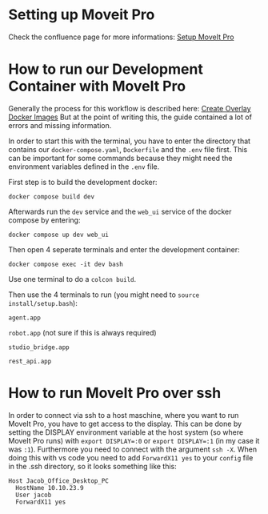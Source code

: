 # Setting up Moveit Pro

Check the confluence page for more informations: [Setup MoveIt Pro](https://robast.atlassian.net/wiki/spaces/ROBOTNIK/pages/132743181/MoveIt+Studio+MoveIt+Pro)

# How to run our Development Container with MoveIt Pro

Generally the process for this workflow is described here: [Create Overlay Docker Images](https://docs.picknik.ai/en/stable/getting_started/configuration_tutorials/docker_configuration/create_overlay_docker_image.html#create-overlay-docker-images)
But at the point of writing this, the guide contained a lot of errors and missing information.

In order to start this with the terminal, you have to enter the directory that contains our `docker-compose.yaml`, `Dockerfile` and the `.env` file first. This can be important for some commands because they might need the environment variables defined in the `.env` file.

First step is to build the development docker:

`docker compose build dev`

Afterwards run the `dev` service and the `web_ui` service of the docker compose by entering:

`docker compose up dev web_ui`

Then open 4 seperate terminals and enter the development container:

`docker compose exec -it dev bash`

Use one terminal to do a `colcon build`.

Then use the 4 terminals to run (you might need to `source install/setup.bash`):

`agent.app`

`robot.app` (not sure if this is always required)

`studio_bridge.app`

`rest_api.app`

# How to run MoveIt Pro over ssh

In order to connect via ssh to a host maschine, where you want to run MoveIt Pro, you have to get access to the display. This can be done by setting the DISPLAY environment variable at the host system (so where MoveIt Pro runs) with `export DISPLAY=:0` or `export DISPLAY=:1` (in my case it was `:1`). Furthermore you need to connect with the argument `ssh -X`. When doing this with vs code you need to add `ForwardX11 yes` to your `config` file in the .ssh directory, so it looks something like this:
```
Host Jacob_Office_Desktop_PC
  HostName 10.10.23.9
  User jacob
  ForwardX11 yes
```

